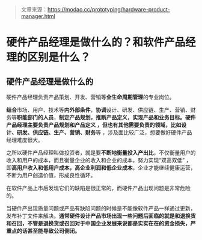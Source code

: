 > 文章来源：https://modao.cc/prototyping/hardware-product-manager.html

# 硬件产品经理是做什么的？和软件产品经理的区别是什么？

## 硬件产品经理是做什么的

硬件产品经理负责产品策划、开发、营销等**全生命周期管理**的专业岗位。

**结合**市场、用户、技术等**内外部条件**，**协调**设计、研发、供应链、生产、营销、财务等**职能部门的人员**，**制定产品规划，推断产品定义，实现产品和业务目标。**硬件产品经理主要负责产品规划和产品定义 ，但也有其他需要负责的领域，比如**设计、研发、供应链、生产、营销、财务**等 ，涉及面比较广泛，想要做好硬件产品经理难度很大。

之所以硬件产品经理叫做投资者，就是要**不断地衡量投入产出比**，不仅衡量用户的收入和用户的成本，而且衡量企业的收入和企业的成本，努力实现“双高双低” ，即**高用户收入和低用户成本，高企业利润和低企业成本**，企业才能继续健康运营，不断为用户创造价值，形成良性循环。



在软件产品上市后发现它们的缺陷是很正常的，而硬件产品出现问题是非常危险的。

当硬件产出现质量问题或产品有缺陷问题的时候是不能像软件产品一样通过更新，发布补丁文件来解决。**通常硬件设计产品市场出现一些问题后面临的就是和退换货和召回，不管是退换货或召回对于中国企业发展来说都是实实在在的资金损失，严重点的话甚至能导致公司倒闭。**